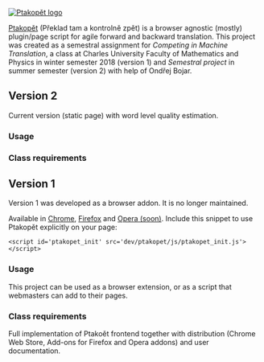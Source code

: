 [![Ptakopět logo](https://raw.githubusercontent.com/zouharvi/ptakopet/master/v1/meta/logo.png)](https://ptakopet.vilda.net)

[Ptakopět](https://ptakopet.vilda.net) (Překlad tam a kontrolně zpět) is a browser agnostic (mostly) plugin/page script for agile forward and backward translation. This project was created as a semestral assignment for _Competing in Machine Translation_, a class at Charles University Faculty of Mathematics and Physics in winter semester 2018 (version 1) and _Semestral project_ in summer semester (version 2) with help of Ondřej Bojar.

## Version 2

Current version (static page) with word level quality estimation.

### Usage

### Class requirements

## Version 1

Version 1 was developed as a browser addon. It is no longer maintained.

Available in [Chrome](https://chrome.google.com/webstore/detail/ptakop%C4%9Bt/hgjlgmhmcmcmjiclegnipnaeejpibjmn), [Firefox](https://addons.mozilla.org/en-US/firefox/addon/ptakop%C4%9Bt/) and [Opera (soon)](https://addons.mozilla.org/en-US/firefox/addon/ptakop%C4%9Bt/). Include this snippet to use Ptakopět explicitly on your page:

```<script id='ptakopet_init' src='dev/ptakopet/js/ptakopet_init.js'></script>```


### Usage
This project can be used as a browser extension, or as a script that webmasters can add to their pages.

### Class requirements
Full implementation of Ptakoět frontend together with distribution (Chrome Web Store, Add-ons for Firefox and Opera addons) and user documentation.

